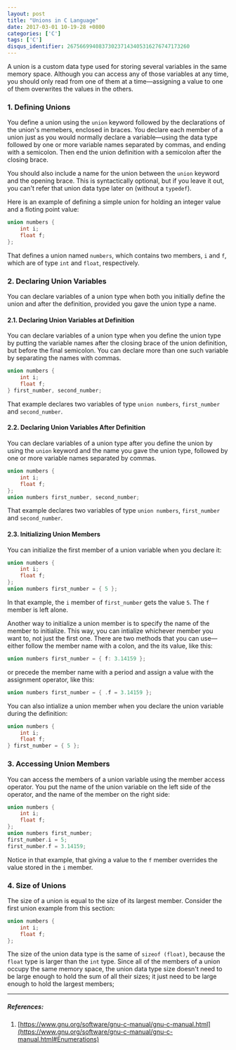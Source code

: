 ```yaml
---
layout: post
title: "Unions in C Language"
date: 2017-03-01 10-19-28 +0800
categories: ['C']
tags: ['C']
disqus_identifier: 267566994083730237143405316276747173260
---
```


A union is a custom data type used for storing several variables in the same memory space. Although you can access any of those variables at any time, you should only read from one of them at a time—assigning a value to one of them overwrites the values in the others.

### 1. Defining Unions

You define a union using the `union` keyword followed by the declarations of the union's memebers, enclosed in braces. You declare each member of a union just as you would normally declare a variable—using the data type followed by one or more variable names separated by commas, and ending with a semicolon. Then end the union definition with a semicolon after the closing brace.

You should also include a name for the union between the `union` keyword and the opening brace. This is syntactically optional, but if you leave it out, you can't refer that union data type later on (without a `typedef`).

Here is an example of defining a simple union for holding an integer value and a floting point value:

```c
union numbers {
    int i;
    float f;
};
```

That defines a union named `numbers`, which contains two members, `i` and `f`, which are of type `int` and `float`, respectively.

### 2. Declaring Union Variables

You can declare variables of a union type when both you initially define the union and after the definition, provided you gave the union type a name.

#### 2.1. Declaring Union Variables at Definition

You can declare variables of a union type when you define the union type by putting the variable names after the closing brace of the union definition, but before the final semicolon. You can declare more than one such variable by separating the names with commas.

```c
union numbers {
    int i;
    float f;
} first_number, second_number;
```

That example declares two variables of type `union numbers`, `first_number` and `second_number`.

#### 2.2. Declaring Union Variables After Definition

You can declare variables of a union type after you define the union by using the `union` keyword and the name you gave the union type, followed by one or more variable names separated by commas.

```c
union numbers {
    int i;
    float f;
};
union numbers first_number, second_number;
```

That example declares two variables of type `union numbers`, `first_number` and `second_number`.

#### 2.3. Initializing Union Members

You can initialize the first member of a union variable when you declare it:

```c
union numbers {
    int i;
    float f;
};
union numbers first_number = { 5 };
```

In that example, the `i` member of `first_number` gets the value `5`. The `f` member is left alone.

Another way to initialize a union member is to specify the name of the member to initialize. This way, you can intialize whichever member you want to, not just the first one. There are two methods that you can use—either follow the member name with a colon, and the its value, like this:

```c
union numbers first_number = { f: 3.14159 };
```

or precede the member name with a period and assign a value with the assignment operator, like this:

```c
union numbers first_number = { .f = 3.14159 };
```

You can also intialize a union member when you declare the union variable during the definition:

```c
union numbers {
    int i;
    float f;
} first_number = { 5 };
```

### 3. Accessing Union Members

You can access the members of a union variable using the member access operator. You put the name of the union variable on the left side of the operator, and the name of the member on the right side:

```c
union numbers {
    int i;
    float f;
};
union numbers first_number;
first_number.i = 5;
first_number.f = 3.14159;
```

Notice in that example, that giving a value to the `f` member overrides the value stored in the `i` member.

### 4. Size of Unions

The size of a union is equal to the size of its largest member. Consider the first union example from this section:

```c
union numbers {
    int i;
    float f;
};
```

The size of the union data type is the same of `sizeof (float)`, because the `float` type is larger than the `int` type. Since all of the members of a union occupy the same memory space, the union data type size doesn't need to be large enough to hold the sum of all their sizes; it just need to be large enough to hold the largest members;

- - -

##### References:

1. [https://www.gnu.org/software/gnu-c-manual/gnu-c-manual.html](https://www.gnu.org/software/gnu-c-manual/gnu-c-manual.html#Enumerations)
